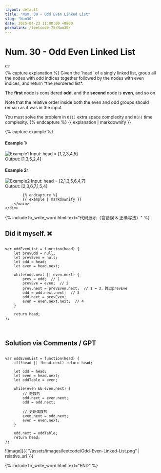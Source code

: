```yaml
---
layout: default
title: "Num. 30 - Odd Even Linked List"
slug: "Num30"
date: 2025-04-23 11:00:00 +0800
permalink: /leetcode-75/Num30/
---
```


# Num. 30 - Odd Even Linked List

<aside class="asideDiv">
    <div>👉</div>
    <div>
        <main>
            {% capture explanation %}
Given the `head` of a singly linked list, group all the nodes with odd indices together followed by the nodes with even indices, and return *the reordered list*.

The **first** node is considered **odd**, and the **second** node is **even**, and so on.

Note that the relative order inside both the even and odd groups should remain as it was in the input.

You must solve the problem in `O(1)` extra space complexity and `O(n)` time complexity.
            {% endcapture %}
            {{ explanation | markdownify }}
        </main>
        <main>
            {% capture example %}
#### Example 1:
<img
src = "{{ '/assets/images/leetcode/Odd-Even-Linked-List-example1.jpg' | relative_url}}"
alt="Example1"
class="leetcode-example-image"
style="max-width: 18em;"
/>
Input: head = [1,2,3,4,5]  
Output: [1,3,5,2,4]  

#### Example 2:
<img
src = "{{ '/assets/images/leetcode/Odd-Even-Linked-List-example2.jpg' | relative_url}}"
alt="Example2"
class="leetcode-example-image"
style="max-width: 25em;"
/>
Input: head = [2,1,3,5,6,4,7]  
Output: [2,3,6,7,1,5,4]

            {% endcapture %}
            {{ example | markdownify }}
        </main>
    </div>
</aside>

{% include hr_write_word.html text="代码展示（含错误 & 正确写法）" %}

## **Did it myself.** &#x274C;
<pre><code class="language-js">
var oddEvenList = function(head) {
    let prevOdd = null;
    let prevEven = null;
    let odd = head;
    let even = head.next;

    while(odd.next || even.next) {
        prev = odd;  // 1
        prevEve = even;  // 2
        prev.next = prevEven.next;  // 1 ➡ 3，跨过prevEve
        odd = odd.next.next;  // 3
        odd.next = prevEven;
        even = even.next.next;  // 4
    }

    return head;
};
</code></pre>
<br />

## **Solution via Comments / GPT**
<pre><code class="language-js">
var oddEvenList = function(head) {
    if(!head || !head.next) return head;

    let odd = head;
    let even = head.next;
    let oddTable = even;

    while(even && even.next) {
        // 奇数的
        odd.next = even.next;
        odd = odd.next;

        // 更新偶数的
        even.next = odd.next;
        even = even.next;
    }

    odd.next = oddTable;
    return head;
};
</code></pre>

![image]({{ "/assets/images/leetcode/Odd-Even-Linked-List.png" | relative_url }})

{% include hr_write_word.html text="END" %}

